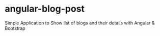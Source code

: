 # angular-blog-post
Simple Application to Show list of blogs and their details with Angular &amp; Bootstrap
